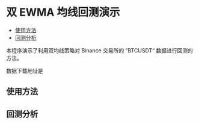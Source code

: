 # 双 EWMA 均线回测演示

- [使用方法](#%e4%bd%bf%e7%94%a8%e6%96%b9%e6%b3%95)
- [回测分析](#%e5%9b%9e%e6%b5%8b%e5%88%86%e6%9e%90)

本程序演示了利用双均线策略对 Binance 交易所的 ”BTCUSDT“ 数据进行回测的方法。

数据下载地址是 <!-- TODO:  -->

## 使用方法

## 回测分析
